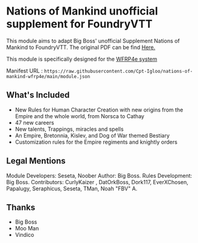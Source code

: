 # Nations of Mankind unofficial supplement for FoundryVTT

This module aims to adapt Big Boss' unofficial Supplement Nations of Mankind to FoundryVTT.
The original PDF can be find [Here.](https://drive.google.com/drive/folders/17K5JtZrsSJnSRtGBHIUqfLzSGfUCdQ86)

This module is specifically designed for the [WFRP4e system](https://github.com/moo-man/WFRP4e-FoundryVTT)

Manifest URL : `https://raw.githubusercontent.com/Cpt-Igloo/nations-of-mankind-wfrp4e/main/module.json`

## What's Included
- New Rules for Human Character Creation with new origins from the Empire and the whole world, from Norsca to Cathay
- 47 new careers
- New talents, Trappings, miracles and spells
- An Empire, Bretonnia, Kislev, and Dog of War themed Bestiary
- Customization rules for the Empire regiments and knightly orders

## Legal Mentions
Module Developers: Seseta, Noober
Author: Big Boss. 
Rules Development: Big Boss.
Contributors: CurlyKaizer , DatOrkBoss, Dork117, EverXChosen, Papalugy, Seraphicus, Seseta, TMan, Noah "FBV" A.

## Thanks
- Big Boss
- Moo Man
- Vindico

